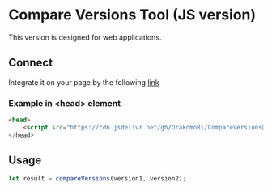 # Compare Versions Tool (JS version)

This version is designed for web applications.

## Connect

Integrate it on your page by the following [link](https://raw.githubusercontent.com/OrakomoRi/CompareVersions/main/JS/compareversions.min.js)

### Example in \<head\> element

```html
<head>
	<script src="https://cdn.jsdelivr.net/gh/OrakomoRi/CompareVersions@main/JS/compareversions.min.js" defer>
</head>
```

## Usage
```js
let result = compareVersions(version1, version2);
```